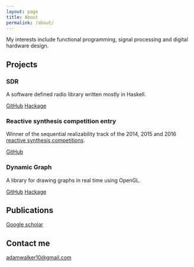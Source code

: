 ```yaml
---
layout: page
title: About
permalink: /about/
---
```


My interests include functional programming, signal processing and digital hardware design.

## Projects

### SDR
A software defined radio library written mostly in Haskell.

[GitHub](https://github.com/adamwalker/sdr) [Hackage](https://hackage.haskell.org/package/sdr)

### Reactive synthesis competition entry
Winner of the sequential realizability track of the 2014, 2015 and 2016 [reactive synthesis competitions](http://www.syntcomp.org/).

[GitHub](https://github.com/adamwalker/syntcomp) 

### Dynamic Graph

A library for drawing graphs in real time using OpenGL.

[GitHub](https://github.com/adamwalker/dynamic-graph) [Hackage](https://hackage.haskell.org/package/dynamic-graph)

## Publications

[Google scholar](https://scholar.google.com.au/citations?user=A9cTC0EAAAAJ)

## Contact me

[adamwalker10@gmail.com](mailto:adamwalker10@gmail.com)

